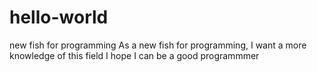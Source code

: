 # hello-world
new fish for programming
As a new fish for programming, I want a more knowledge of this field
I hope I can be a good programmmer
